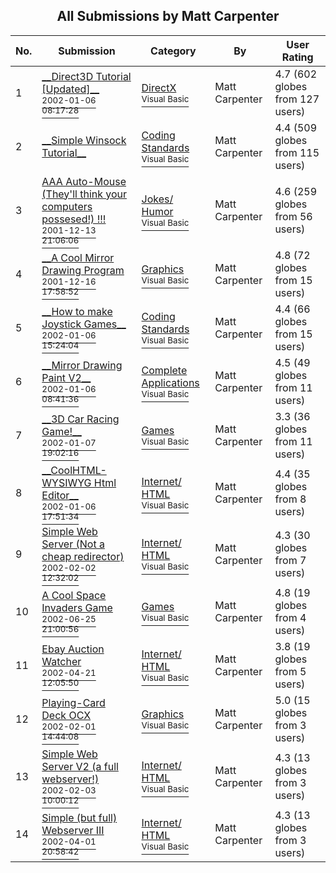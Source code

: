 ﻿<div align="center">

## All Submissions by Matt Carpenter

</div>

No.  | Submission | Category | By   | User Rating
---- | ---------- | -------- | ---- | -----------
1 | [\_\_Direct3D Tutorial \[Updated\]\_\_<br /><sup>2002-01-06 08:17:28</sup>](https://github.com/Planet-Source-Code/matt-carpenter-direct3d-tutorial-updated__1-30284) | [DirectX<br /><sup>Visual Basic</sup>](../ByCategory/directx__1-44.md) | Matt Carpenter | 4.7 (602 globes from 127 users)
2 | [\_\_Simple Winsock Tutorial\_\_<br />](https://github.com/Planet-Source-Code/matt-carpenter-simple-winsock-tutorial__1-30413) | [Coding Standards<br /><sup>Visual Basic</sup>](../ByCategory/coding-standards__1-43.md) | Matt Carpenter | 4.4 (509 globes from 115 users)
3 | [AAA Auto\-Mouse \(They'll think your computers possesed\!\) \!\!\!<br /><sup>2001-12-13 21:06:06</sup>](https://github.com/Planet-Source-Code/matt-carpenter-aaa-auto-mouse-they-ll-think-your-computers-possesed__1-29827) | [Jokes/ Humor<br /><sup>Visual Basic</sup>](../ByCategory/jokes-humor__1-40.md) | Matt Carpenter | 4.6 (259 globes from 56 users)
4 | [\_\_A Cool Mirror Drawing Program<br /><sup>2001-12-16 17:58:52</sup>](https://github.com/Planet-Source-Code/matt-carpenter-a-cool-mirror-drawing-program__1-29857) | [Graphics<br /><sup>Visual Basic</sup>](../ByCategory/graphics__1-46.md) | Matt Carpenter | 4.8 (72 globes from 15 users)
5 | [\_\_How to make Joystick Games\_\_<br /><sup>2002-01-06 15:24:04</sup>](https://github.com/Planet-Source-Code/matt-carpenter-how-to-make-joystick-games__1-30432) | [Coding Standards<br /><sup>Visual Basic</sup>](../ByCategory/coding-standards__1-43.md) | Matt Carpenter | 4.4 (66 globes from 15 users)
6 | [\_\_Mirror Drawing Paint V2\_\_<br /><sup>2002-01-06 08:41:36</sup>](https://github.com/Planet-Source-Code/matt-carpenter-mirror-drawing-paint-v2__1-30428) | [Complete Applications<br /><sup>Visual Basic</sup>](../ByCategory/complete-applications__1-27.md) | Matt Carpenter | 4.5 (49 globes from 11 users)
7 | [\_\_3D Car Racing Game\!\_\_<br /><sup>2002-01-07 19:02:16</sup>](https://github.com/Planet-Source-Code/matt-carpenter-3d-car-racing-game__1-30476) | [Games<br /><sup>Visual Basic</sup>](../ByCategory/games__1-38.md) | Matt Carpenter | 3.3 (36 globes from 11 users)
8 | [\_\_CoolHTML\- WYSIWYG Html Editor\_\_<br /><sup>2002-01-06 17:51:34</sup>](https://github.com/Planet-Source-Code/matt-carpenter-coolhtml-wysiwyg-html-editor__1-30435) | [Internet/ HTML<br /><sup>Visual Basic</sup>](../ByCategory/internet-html__1-34.md) | Matt Carpenter | 4.4 (35 globes from 8 users)
9 | [Simple Web Server \(Not a cheap redirector\)<br /><sup>2002-02-02 12:32:02</sup>](https://github.com/Planet-Source-Code/matt-carpenter-simple-web-server-not-a-cheap-redirector__1-31430) | [Internet/ HTML<br /><sup>Visual Basic</sup>](../ByCategory/internet-html__1-34.md) | Matt Carpenter | 4.3 (30 globes from 7 users)
10 | [A Cool Space Invaders Game<br /><sup>2002-06-25 21:00:56</sup>](https://github.com/Planet-Source-Code/matt-carpenter-a-cool-space-invaders-game__1-36283) | [Games<br /><sup>Visual Basic</sup>](../ByCategory/games__1-38.md) | Matt Carpenter | 4.8 (19 globes from 4 users)
11 | [Ebay Auction Watcher<br /><sup>2002-04-21 12:05:50</sup>](https://github.com/Planet-Source-Code/matt-carpenter-ebay-auction-watcher__1-34007) | [Internet/ HTML<br /><sup>Visual Basic</sup>](../ByCategory/internet-html__1-34.md) | Matt Carpenter | 3.8 (19 globes from 5 users)
12 | [Playing\-Card Deck OCX<br /><sup>2002-02-01 14:44:08</sup>](https://github.com/Planet-Source-Code/matt-carpenter-playing-card-deck-ocx__1-31396) | [Graphics<br /><sup>Visual Basic</sup>](../ByCategory/graphics__1-46.md) | Matt Carpenter | 5.0 (15 globes from 3 users)
13 | [Simple Web Server V2 \(a full webserver\!\)<br /><sup>2002-02-03 10:00:12</sup>](https://github.com/Planet-Source-Code/matt-carpenter-simple-web-server-v2-a-full-webserver__1-31452) | [Internet/ HTML<br /><sup>Visual Basic</sup>](../ByCategory/internet-html__1-34.md) | Matt Carpenter | 4.3 (13 globes from 3 users)
14 | [Simple \(but full\) Webserver III<br /><sup>2002-04-01 20:58:42</sup>](https://github.com/Planet-Source-Code/matt-carpenter-simple-but-full-webserver-iii__1-33533) | [Internet/ HTML<br /><sup>Visual Basic</sup>](../ByCategory/internet-html__1-34.md) | Matt Carpenter | 4.3 (13 globes from 3 users)

